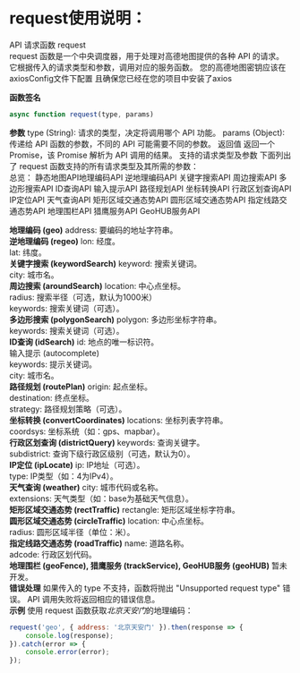 request使用说明：
===
API 请求函数 request<br>
request 函数是一个中央调度器，用于处理对高德地图提供的各种 API 的请求。它根据传入的请求类型和参数，调用对应的服务函数。
您的高德地图密钥应该在axiosConfig文件下配置
且确保您已经在您的项目中安装了axios


**函数签名**
```javascript
async function request(type, params)
```
**参数**
type (String): 请求的类型，决定将调用哪个 API 功能。
params (Object): 传递给 API 函数的参数，不同的 API 可能需要不同的参数。
返回值
返回一个 Promise，该 Promise 解析为 API 调用的结果。
支持的请求类型及参数
下面列出了 request 函数支持的所有请求类型及其所需的参数：<br>
总览：
静态地图API地理编码API
逆地理编码API
关键字搜索API
周边搜索API
多边形搜索API
ID查询API
输入提示API
路径规划API
坐标转换API
行政区划查询API
IP定位API
天气查询API
矩形区域交通态势API
圆形区域交通态势API
指定线路交通态势API
地理围栏API
猎鹰服务API
GeoHUB服务API

**地理编码 (geo)**
address: 要编码的地址字符串。<br>
**逆地理编码 (regeo)**
lon: 经度。<br>
lat: 纬度。<br>
**关键字搜索 (keywordSearch)**
keyword: 搜索关键词。<br>
city: 城市名。<br>
**周边搜索 (aroundSearch)**
location: 中心点坐标。<br>
radius: 搜索半径（可选，默认为1000米）<br>
keywords: 搜索关键词（可选）。<br>
**多边形搜索 (polygonSearch)**
polygon: 多边形坐标字符串。<br>
keywords: 搜索关键词（可选）。<br>
**ID查询 (idSearch)**
id: 地点的唯一标识符。<br>
输入提示 (autocomplete)<br>
keywords: 提示关键词。<br>
city: 城市名。<br>
**路径规划 (routePlan)**
origin: 起点坐标。<br>
destination: 终点坐标。<br>
strategy: 路径规划策略（可选）。<br>
**坐标转换 (convertCoordinates)**
locations: 坐标列表字符串。<br>
coordsys: 坐标系统（如：gps、mapbar）。<br>
**行政区划查询 (districtQuery)**
keywords: 查询关键字。<br>
subdistrict: 查询下级行政区级别（可选，默认为0）。<br>
**IP定位 (ipLocate)**
ip: IP地址（可选）。<br>
type: IP类型（如：4为IPv4）。<br>
**天气查询 (weather)**
city: 城市代码或名称。<br>
extensions: 天气类型（如：base为基础天气信息）。<br>
**矩形区域交通态势 (rectTraffic)**
rectangle: 矩形区域坐标字符串。<br>
**圆形区域交通态势 (circleTraffic)**
location: 中心点坐标。<br>
radius: 圆形区域半径（单位：米）。<br>
**指定线路交通态势 (roadTraffic)**
name: 道路名称。<br>
adcode: 行政区划代码。<br>
**地理围栏 (geoFence), 猎鹰服务 (trackService), GeoHUB服务 (geoHUB)**
暂未开发。<br>
**错误处理**
如果传入的 type 不支持，函数将抛出 "Unsupported request type" 错误。
API 调用失败将返回相应的错误信息。<br>
**示例**
使用 request 函数获取*北京天安门*的地理编码：

```javascript
request('geo', { address: '北京天安门' }).then(response => {
    console.log(response);
}).catch(error => {
    console.error(error);
});
```

